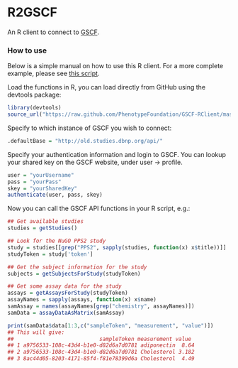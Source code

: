 R2GSCF
======

An R client to connect to [GSCF](https://github.com/PhenotypeFoundation/GSCF).

### How to use ###
Below is a simple manual on how to use this R client. For a more complete example, please see [this script](example.R).

Load the functions in R, you can load directly from GitHub using the devtools package:

```R
library(devtools)
source_url("https://raw.github.com/PhenotypeFoundation/GSCF-RClient/master/dbnp.functions.R")
```

Specify to which instance of GSCF you wish to connect:

```R
.defaultBase = "http://old.studies.dbnp.org/api/"
```

Specify your authentication information and login to GSCF. You can lookup your shared key on the GSCF website, under user -> profile.

```R
user = "yourUsername"
pass = "yourPass"
skey = "yourSharedKey"
authenticate(user, pass, skey)
```

Now you can call the GSCF API functions in your R script, e.g.:

```R
## Get available studies
studies = getStudies()

## Look for the NuGO PPS2 study
study = studies[[grep("PPS2", sapply(studies, function(x) x$title))]]
studyToken = study['token']

## Get the subject information for the study
subjects = getSubjectsForStudy(studyToken)

## Get some assay data for the study
assays = getAssaysForStudy(studyToken)
assayNames = sapply(assays, function(x) x$name)
samAssay = names(assayNames[grep("chemistry", assayNames)])
samData = assayDataAsMatrix(samAssay)

print(samData$data[1:3,c("sampleToken", "measurement", "value")])
## This will give:
##                           sampleToken measurement value
## 1 a9756533-108c-43d4-b1e0-d82d6a7d0781 adiponectin  8.64
## 2 a9756533-108c-43d4-b1e0-d82d6a7d0781 Cholesterol 3.182
## 3 8ac44d05-8203-4171-85f4-f81e78399d6a Cholesterol  4.49
```